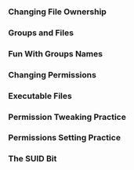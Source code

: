 ### Changing File Ownership

### Groups and Files

### Fun With Groups Names

### Changing Permissions

### Executable Files

### Permission Tweaking Practice

### Permissions Setting Practice

### The SUID Bit
